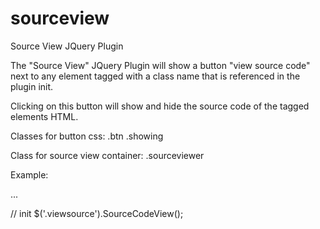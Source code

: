 # sourceview
Source View JQuery Plugin

The "Source View" JQuery Plugin will show a button "view source code" next to any element tagged with a class name that is 
referenced in the plugin init. 

Clicking on this button will show and hide the source code of the tagged elements HTML.

Classes for button css:
.btn
.showing

Class for source view container:
.sourceviewer

Example:
<div class="viewsource">
  ...
</div>


// init 
$('.viewsource').SourceCodeView();

